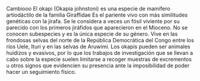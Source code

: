 ﻿Cambiooo El okapi (Okapia johnstoni) es una especie de mamífero artiodáctilo de la familia Giraffidae
Es el pariente vivo con más similitudes genéticas con la jirafa. Se le considera a veces un fósil viviente por su parecido con los primeros jiráfidos
que aparecieron en el Mioceno. No se conocen subespecies y es la única especie de su género. 
Vive en las frondosas selvas del norte de la República Democrática del Congo entre los ríos Uele, Ituri y en las selvas de Aruwimi. 
Los okapis pueden ser animales huidizos y evasivos, por lo que los trabajos de investigación que se llevan a cabo sobre la especie suelen limitarse 
a recoger muestras de excrementos u otros signos que evidencien su presencia ante la imposibilidad de poder hacer un seguimiento físico.